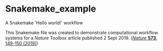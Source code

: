 # Snakemake_example
A Snakemake 'Hello world!' workflow

This Snakemake file was created to demonstrate computational workflow systems for a _Nature_ Toolbox article published 2 Sept 2019. ([_Nature_ **573**, 149-150 (2019)](https://www.nature.com/articles/d41586-019-02619-z))
